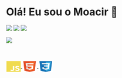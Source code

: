 ### <h1>Olá! Eu sou o Moacir 👋</h1>

<div>
<p><a href="https://www.linkedin.com/in/moacir-jos%C3%A9-61b848197" target="_blank"><img src="https://img.shields.io/badge/-LinkedIn-%230077B5?style=for-the-badge&logo=linkedin&logoColor=white" target="_blank"></a>
<a href="moacirjsneto@hotmail.com" target="_blank"><img src="https://img.shields.io/badge/Microsoft_Outlook-0078D4?style=for-the-badge&logo=microsoft-outlook&logoColor=white" target="_blank"></a>
<a href="https://instagram.com/neetinho_silva" target="_blank"><img src="https://img.shields.io/badge/-Instagram-%23E4405F?style=for-the-badge&logo=instagram&logoColor=white" target="_blank"></a></p>

</a>
 
</div>


  <a href="https://github.com/MoacirjsNeto">
  <img height="180em" src="https://github-readme-stats.vercel.app/api?username=MoacirjsNeto&show_icons=true&theme=merko&include_all_commits=true&count_private=true"/>
</div>

##
<div style="display: inline_block"><br>
<img align="center" alt="Moacir-Js" height="30" width="40" src="https://raw.githubusercontent.com/devicons/devicon/master/icons/javascript/javascript-plain.svg">
<img align="center" alt="Moacir-HTML" height="30" width="40" src="https://raw.githubusercontent.com/devicons/devicon/master/icons/html5/html5-original.svg">
<img align="center" alt="Moacir-CSS" height="30" width="40" src="https://raw.githubusercontent.com/devicons/devicon/master/icons/css3/css3-original.svg">
</div>
